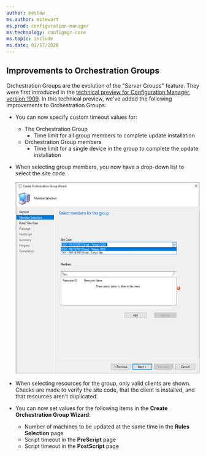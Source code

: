 ```yaml
---
author: mestew
ms.author: mstewart
ms.prod: configuration-manager
ms.technology: configmgr-core
ms.topic: include
ms.date: 01/17/2020
---
```


## <a name="bkmk_orch"></a> Improvements to Orchestration Groups
<!--3098816-->

Orchestration Groups are the evolution of the "Server Groups" feature. They were first introduced in the [technical preview for Configuration Manager, version 1909](/configmgr/core/get-started/2019/technical-preview-1909). In this technical preview, we've added the following improvements to Orchestration Groups:

- You can now specify custom timeout values for:
  - The Orchestration Group
    - Time limit for all group members to complete update installation
   - Orchestration Group members
     - Time limit for a single device in the group to complete the update installation

- When selecting group members, you now have a drop-down list to select the site code.

   ![Select site code when choosing members for Orchestration Groups](../../media/3098816-orchestration-groups-site-code.png)

- When selecting resources for the group, only valid clients are shown. Checks are made to verify the site code, that the client is installed, and that resources aren't duplicated.

- You can now set values for the following items in the **Create Orchestration Group Wizard**:
    - Number of machines to be updated at the same time in the **Rules Selection** page
    - Script timeout in the **PreScript** page
    - Script timeout in the **PostScript** page





